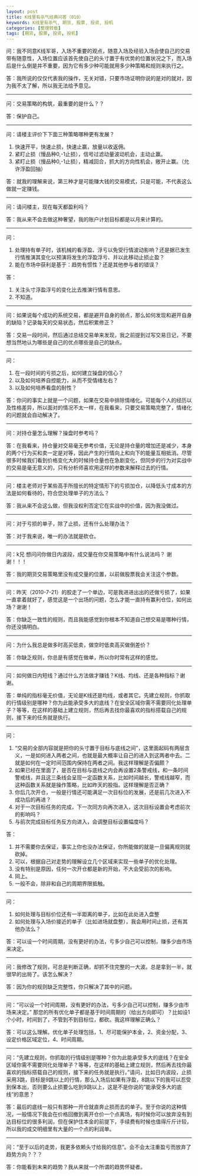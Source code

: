 ```yaml
---
layout: post
title: K线里有杀气经典问答（010）
keywords: K线里有杀气, 期货, 股票, 投资, 投机
categories: [整理转载]
tags: [期货, 股票, 投资, 投机]
---
```

问：我不同意K线军哥，入场不重要的观点，随意入场及经验入场会使自己的交易带有随意性，入场位置应该首先使自己的头寸置于有优势的位置状况之下，而入场后是什么倒是并不重要，因为它有多少种可能就用多少种策略和规则来执行之。

答：我所说的仅仅代表我的操作，无关对错，只要市场证明你说的是对的就对，因为我不太了解，所以我无法给予意见。

* * *

问：交易策略的构筑，最重要的是什么？？

答：保护自己。

* * *

问：请楼主评价下下面三种策略哪种更有发展？

1.	快速开平，快速止损，快速止赢，放量以收返佣。
2.	紧盯止损（慢品种0,-1止损），信号过滤动量波动机会，主动止赢。
3.	紧盯止损（慢品种0,-1止损），精减回合，抓大的方向性机会，敞开止赢。（允许浮盈回抽）

答：就我的理解来说，第三种才是可能赚大钱的交易模式，只是可能，不代表这么做就一定赚钱。

* * *

问：请问楼主，现在每天都盈利吗？

答：我从来不会去做这种奢望，我的账户计划目标都是以月来计算的。
<!-- more -->
* * *

问：

1.	处理持有单子时，该机械的看浮盈、浮亏以免受行情波动影响？还是据已发生行情推演其变化以预演将发生的浮盈浮亏、并以此移动止损止盈？
2.	能在市场中获利是基于：趋势有惯性？还是其他参与者的错误？

答：

1.	关注头寸浮盈浮亏的变化比去推演行情有意思。
2.	不知道。

* * *

问：如果说每个成功的系统交易，都是避开自身的弱点，那么如何发现和避开自身的缺陷？记录每天的交易状态，然后积累修正？

答：交易一段时间，然后通过总结交易单来发现，我之前提到过写交易日记，不要想当然地认为哪些是自己的优点哪些是自己的缺点。

* * *

问：

1.	在一段时间的亏损之后，如何建立操盘的信心？
2.	以及如何培养自控能力，从而不受情绪左右？
3.	以及如何培养看盘的耐性？

答：你问的事实上就是一个问题，如果在交易中排除情绪化。可能每个人的经历以及性格差异，所以面对的情况不太一样，在我看来，只要交易策略完整了，情绪化的问题就会自动解决了。

* * *

问：对持仓量怎么理解？操盘时参考吗？

答：在我看来，持仓量对交易毫无参考价值，无论是持仓量的增加还是减少，本身的两个行为买和卖一定是对等，因此产生的行情向上和向下的能量互相抵消。尽管很多时候我们看到价格变化大的时候持仓量也在急剧变化，但同步的行为对实战中的交易是毫无意义的，只有分析师喜欢用这样的参数来解释过去的行情。

* * *

问：楼主老师对于某些高手所擅长的特定情形下的亏损加仓，以降低头寸成本的方法是如何看待的，符合您处理单子的方法么？

答：我从来不会这么做，但我没权利否定它在实战中的价值，因为我没做过。

* * *

问：对于亏损的单子，除了止损，还有什么处理办法？

答：对于我来说，唯一的办法就是砍仓。

* * *

问：k兄 想问问你做日内波段，成交量在你交易策略中有什么说法吗？  谢谢！！！

答：我的期货交易策略里没有成交量的位置，以前做股票我会关注这个参数。

* * *

问：昨天（2010-7-21）的胶走了一个单边，可是我进进出出的还做亏损了，如果一直拿着就好了，感觉这是一个出场的问题，怎么才能一直持有赢利仓位，如何出场？谢谢！

答：你缺乏一致性的规则，而且我能感觉到你根本不知道自己想交易是哪种行情，你还没搞明白。

* * *

问：为什么我总是做多时高买低卖，做空时低卖高买做倒差价？

答：你缺乏规则，你总是有感觉在做单，所以你时常有这样的感觉。

* * *

问：如何做日内短线？通过什么方法做才赚钱？K线、均线、还是各种指标？谢谢。

答：单纯的指标毫无价值，无论是K线还是均线，或者其它。先建立规则，你抓取的行情级别是哪种？你为此能承受多大的底线？在安全区域你需不需要同化处理单子？等等，在这样的基础上建立规则，然后再去找你最喜欢的指标搭载自己的规则，接下来的任务就是执行。

* * *

问：

1.	“交易的全部内容就是把你的头寸置于目标与底线之间”，这里面起码有两层含义，一是如何进入两者之间，也就是最大概率让自己的进入到这两者中去。二就是如何在一定时间范围内保持在两者之间。我这样理解是否偏颇？
2.	如果已经在里面了，是否在目标与底线之内会再设置2条警戒线，和一条时间警戒线，并且这三条线会呈现一定函数关系，比如时间越长，警戒线越窄，而这种函数关系就是操作策略，比如昨天的股指。这样理解是否正确？
3.	你后几次开仓，一般是行情还可能满足一次目标位的发展，还是前几次进入不成功后的再进？
4.	对于一次目标任务的完成，下一次同方向再次进入，这次目标设置会考虑前次的影响吗？
5.	与前次完成目标任务反方向进入，会调整目标设置幅度吗？

答：

1.	并不需要你去保证，事实上你也没办法保证，你所能做的就是一旦偏离规则就砍掉。
2.	可以，根据自己对走势的理解设立几个区域来实现一些单子的优化处理。
3.	没有特别是原因，任何一次开仓都是新的开始，不大会受前次的影响。
4.	同上。
5.	一般不会，除非和自己的周期界限抵触。

* * *

问：

1.	如何处理与目标价位还有一半距离的单子，比如在此处进入盘整
2.	如何处理与入场价接近的单子（比如进场就盘整），我会用时间止损，还有其他办法么？

答：可以设一个时间周期，没有更好的办法，亏多少自己可以控制，赚多少由市场来决定。

* * *

问：我修改了规则，可总是判断正确，却抓不住完整的一大波。总是拿到一半，就很早的出局了。该怎么解决？

答：因为你的规则缺乏完整性，你只解决了其中的问题。

* * *

问：“可以设一个时间周期，没有更好的办法，亏多少自己可以控制，赚多少由市场来决定。” 那您的所有优化单子都是基于时间周期的（给出方向即可）？比如设1个小时，时间到了，不管到不到目标位，都砍。我这样理解正确么？

答：可以这么理解。优化单子处理包括，1、尽可能保护本金，2、资金分配，3、设定价格区域定位，4、时间周期。

* * *

问：“先建立规则，你抓取的行情级别是哪种？你为此能承受多大的底线？在安全区域你需不需要同化处理单子？等等，在这样的基础上建立规则，然后再去找你最喜欢的指标搭载自己的规则，接下来的任务就是执行。”请问，比如日内波段，止损采用3跳，目标是9跳以上的行情，那么入场后如果有浮盈，8跳以下的我可以忍受到保本出，否则要么止损要么吃到9跳以上，这是不是你说的“能承受多大的底线”的意思？

答：最后的底线一般只有那种一开仓就直奔止损而去的单子。至于你说的这种情况，一般情况下我会在价格回撤到离开仓价一个点离场，有时候你可以放弃没有到达目标位的很多利润，但在保护住本金的前提下，手续费有时候也值得斤斤计较，所以我的成交明细里有大量的一个点的利润单。

* * *

问：“至于以后的走势，我更多依赖头寸给我的信息”。会不会太注重盈亏而放弃了趋势方向？？？

答：你能看到未来的趋势？我从来就一个所谓的趋势怀疑者。